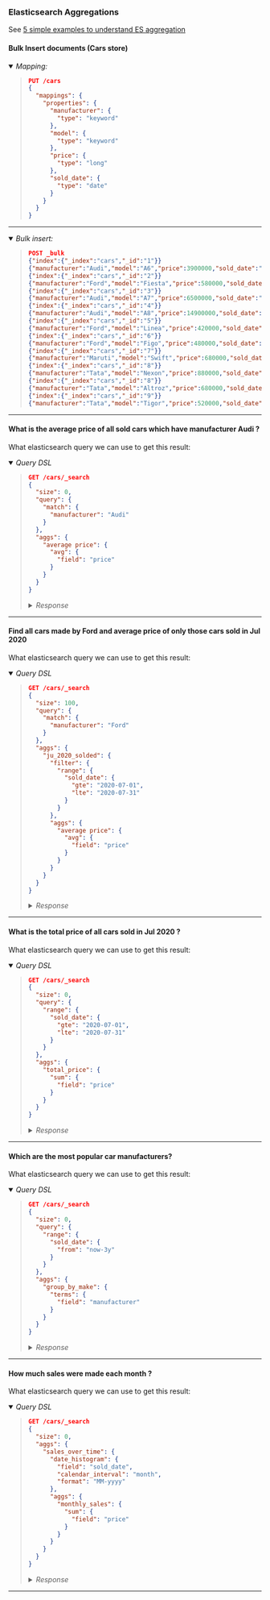 ### Elasticsearch Aggregations

See [5 simple examples to understand ES aggregation](https://blog.joshsoftware.com/2020/11/18/5-simple-examples-to-understand-elasticsearch-aggregation/)

#### Bulk Insert documents (Cars store) 

<details open><summary><i>Mapping:</i></summary><blockquote>

```json
PUT /cars
{
  "mappings": {
    "properties": {
      "manufacturer": {
        "type": "keyword"
      },
      "model": {
        "type": "keyword"
      },
      "price": {
        "type": "long"
      },
      "sold_date": {
        "type": "date"
      }
    }
  }
}
```

</blockquote></details>

---

<details open><summary><i>Bulk insert:</i></summary><blockquote>

```json
POST _bulk
{"index":{"_index":"cars","_id":"1"}}
{"manufacturer":"Audi","model":"A6","price":3900000,"sold_date":"2020-03-10"}
{"index":{"_index":"cars","_id":"2"}}
{"manufacturer":"Ford","model":"Fiesta","price":580000,"sold_date":"2020-07-18"}
{"index":{"_index":"cars","_id":"3"}}
{"manufacturer":"Audi","model":"A7","price":6500000,"sold_date":"2020-05-28"}
{"index":{"_index":"cars","_id":"4"}}
{"manufacturer":"Audi","model":"A8","price":14900000,"sold_date":"2020-06-10"}
{"index":{"_index":"cars","_id":"5"}}
{"manufacturer":"Ford","model":"Linea","price":420000,"sold_date":"2020-05-26"}
{"index":{"_index":"cars","_id":"6"}}
{"manufacturer":"Ford","model":"Figo","price":480000,"sold_date":"2020-07-13"}
{"index":{"_index":"cars","_id":"7"}}
{"manufacturer":"Maruti","model":"Swift","price":680000,"sold_date":"2020-05-25"}
{"index":{"_index":"cars","_id":"8"}}
{"manufacturer":"Tata","model":"Nexon","price":880000,"sold_date":"2020-05-25"}
{"index":{"_index":"cars","_id":"8"}}
{"manufacturer":"Tata","model":"Altroz","price":680000,"sold_date":"2020-03-25"}
{"index":{"_index":"cars","_id":"9"}}
{"manufacturer":"Tata","model":"Tigor","price":520000,"sold_date":"2020-07-25"}
```

</blockquote></details>

---

#### What is the average price of all sold cars which have manufacturer Audi ?

What elasticsearch query we can use to get this result:

<details open><summary><i>Query DSL</i></summary><blockquote>

```json
GET /cars/_search
{
  "size": 0,
  "query": {
    "match": {
      "manufacturer": "Audi"
    }
  },
  "aggs": {
    "average price": {
      "avg": {
        "field": "price"
      }
    }
  }
}
```

  <details><summary><i>Response</i></summary>

  ```json
  {
    "took" : 5,
    "timed_out" : false,
    "_shards" : {
      "total" : 1,
      "successful" : 1,
      "skipped" : 0,
      "failed" : 0
    },
    "hits" : {
      "total" : {
        "value" : 3,
        "relation" : "eq"
      },
      "max_score" : null,
      "hits" : [ ]
    },
    "aggregations" : {
      "average price" : {
        "value" : 8433333.333333334
      }
    }
  }
  ```

  </details>

</blockquote></details>

---

#### Find all cars made by Ford and average price of only those cars sold in Jul 2020

What elasticsearch query we can use to get this result:

<details open><summary><i>Query DSL</i></summary><blockquote>

```json
GET /cars/_search
{
  "size": 100,
  "query": {
    "match": {
      "manufacturer": "Ford"
    }
  },
  "aggs": {
    "ju_2020_solded": {
      "filter": {
        "range": {
          "sold_date": {
            "gte": "2020-07-01",
            "lte": "2020-07-31"
          }
        }
      },
      "aggs": {
        "average price": {
          "avg": {
            "field": "price"
          }
        }
      }
    }
  }
}
```

  <details><summary><i>Response</i></summary>

  ```json
  {
    "took" : 5,
    "timed_out" : false,
    "_shards" : {
      "total" : 1,
      "successful" : 1,
      "skipped" : 0,
      "failed" : 0
    },
    "hits" : {
      "total" : {
        "value" : 3,
        "relation" : "eq"
      },
      "max_score" : 1.1451323,
      "hits" : [
        {
          "_index" : "cars",
          "_type" : "_doc",
          "_id" : "2",
          "_score" : 1.1451323,
          "_source" : {
            "manufacturer" : "Ford",
            "model" : "Fiesta",
            "price" : 580000,
            "sold_date" : "2020-07-18"
          }
        },
        {
          "_index" : "cars",
          "_type" : "_doc",
          "_id" : "5",
          "_score" : 1.1451323,
          "_source" : {
            "manufacturer" : "Ford",
            "model" : "Linea",
            "price" : 420000,
            "sold_date" : "2020-05-26"
          }
        },
        {
          "_index" : "cars",
          "_type" : "_doc",
          "_id" : "6",
          "_score" : 1.1451323,
          "_source" : {
            "manufacturer" : "Ford",
            "model" : "Figo",
            "price" : 480000,
            "sold_date" : "2020-07-13"
          }
        }
      ]
    },
    "aggregations" : {
      "ju_2020_solded" : {
        "doc_count" : 2,
        "average price" : {
          "value" : 530000.0
        }
      }
    }
  }
  ```

  </details>

</blockquote></details>

---

#### What is the total price of all cars sold in Jul 2020 ?

What elasticsearch query we can use to get this result:

<details open><summary><i>Query DSL</i></summary><blockquote>

```json
GET /cars/_search
{
  "size": 0, 
  "query": {
    "range": {
      "sold_date": {
        "gte": "2020-07-01",
        "lte": "2020-07-31"
      }
    }
  },
  "aggs": {
    "total_price": {
      "sum": {
        "field": "price"
      }
    }
  }
}
```

  <details><summary><i>Response</i></summary>

  ```json
  {
    "took" : 2,
    "timed_out" : false,
    "_shards" : {
      "total" : 1,
      "successful" : 1,
      "skipped" : 0,
      "failed" : 0
    },
    "hits" : {
      "total" : {
        "value" : 3,
        "relation" : "eq"
      },
      "max_score" : null,
      "hits" : [ ]
    },
    "aggregations" : {
      "total_price" : {
        "value" : 1580000.0
      }
    }
  }
  ```

  </details>

</blockquote></details>

---

#### Which are the most popular car manufacturers?

What elasticsearch query we can use to get this result:

<details open><summary><i>Query DSL</i></summary><blockquote>

```json
GET /cars/_search
{
  "size": 0,
  "query": {
    "range": {
      "sold_date": {
        "from": "now-3y"
      }
    }
  },
  "aggs": {
    "group_by_make": {
      "terms": {
        "field": "manufacturer"
      }
    }
  }
}
```

  <details><summary><i>Response</i></summary>

  ```json
  {
    "took" : 2,
    "timed_out" : false,
    "_shards" : {
      "total" : 1,
      "successful" : 1,
      "skipped" : 0,
      "failed" : 0
    },
    "hits" : {
      "total" : {
        "value" : 7,
        "relation" : "eq"
      },
      "max_score" : null,
      "hits" : [ ]
    },
    "aggregations" : {
      "group_by_make" : {
        "doc_count_error_upper_bound" : 0,
        "sum_other_doc_count" : 0,
        "buckets" : [
          {
            "key" : "Ford",
            "doc_count" : 3
          },
          {
            "key" : "Audi",
            "doc_count" : 2
          },
          {
            "key" : "Maruti",
            "doc_count" : 1
          },
          {
            "key" : "Tata",
            "doc_count" : 1
          }
        ]
      }
    }
  }
  ```

  </details>

</blockquote></details>

---

####  How much sales were made each month ?

What elasticsearch query we can use to get this result:

<details open><summary><i>Query DSL</i></summary><blockquote>

```json
GET /cars/_search
{
  "size": 0,
  "aggs": {
    "sales_over_time": {
      "date_histogram": {
        "field": "sold_date",
        "calendar_interval": "month",
        "format": "MM-yyyy"
      },
      "aggs": {
        "monthly_sales": {
          "sum": {
            "field": "price"
          }
        }
      }
    }
  }
}
```

  <details><summary><i>Response</i></summary>

  ```json
  {
    "took" : 3,
    "timed_out" : false,
    "_shards" : {
      "total" : 1,
      "successful" : 1,
      "skipped" : 0,
      "failed" : 0
    },
    "hits" : {
      "total" : {
        "value" : 9,
        "relation" : "eq"
      },
      "max_score" : null,
      "hits" : [ ]
    },
    "aggregations" : {
      "sales_over_time" : {
        "buckets" : [
          {
            "key_as_string" : "03-2020",
            "key" : 1583020800000,
            "doc_count" : 2,
            "monthly_sales" : {
              "value" : 4580000.0
            }
          },
          {
            "key_as_string" : "04-2020",
            "key" : 1585699200000,
            "doc_count" : 0,
            "monthly_sales" : {
              "value" : 0.0
            }
          },
          {
            "key_as_string" : "05-2020",
            "key" : 1588291200000,
            "doc_count" : 3,
            "monthly_sales" : {
              "value" : 7600000.0
            }
          },
          {
            "key_as_string" : "06-2020",
            "key" : 1590969600000,
            "doc_count" : 1,
            "monthly_sales" : {
              "value" : 1.49E7
            }
          },
          {
            "key_as_string" : "07-2020",
            "key" : 1593561600000,
            "doc_count" : 3,
            "monthly_sales" : {
              "value" : 1580000.0
            }
          }
        ]
      }
    }
  }
  ```

  </details>

</blockquote></details>

---
